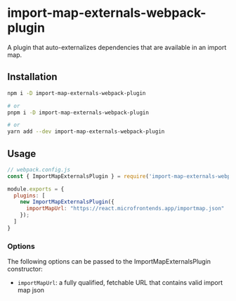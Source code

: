 # import-map-externals-webpack-plugin

A plugin that auto-externalizes dependencies that are available in an import map.

## Installation

```sh
npm i -D import-map-externals-webpack-plugin

# or
pnpm i -D import-map-externals-webpack-plugin

# or
yarn add --dev import-map-externals-webpack-plugin
```

## Usage

```js
// webpack.config.js
const { ImportMapExternalsPlugin } = require('import-map-externals-webpack-plugin');

module.exports = {
  plugins: [
    new ImportMapExternalsPlugin({
      importMapUrl: "https://react.microfrontends.app/importmap.json"
    });
  ]
}
```

### Options

The following options can be passed to the ImportMapExternalsPlugin constructor:

- `importMapUrl`: a fully qualified, fetchable URL that contains valid import map json
